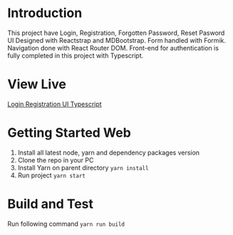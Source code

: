 # Introduction 
This project have Login, Registration, Forgotten Password, Reset Pasword UI Designed with Reactstrap and MDBootstrap.
Form handled with Formik.
Navigation done with React Router DOM.
Front-end for authentication is fully completed in this project with Typescript.

# View Live
[Login Registration UI Typescript](https://m4kgo7-3000.preview.csb.app/)

# Getting Started Web 
1.	Install all latest node, yarn and dependency packages version
2.	Clone the repo in your PC 
3.	Install Yarn on parent directory
   ```yarn install```
4.	Run project
    ```yarn start```
    
# Build and Test
Run following command
   ```yarn run build```
